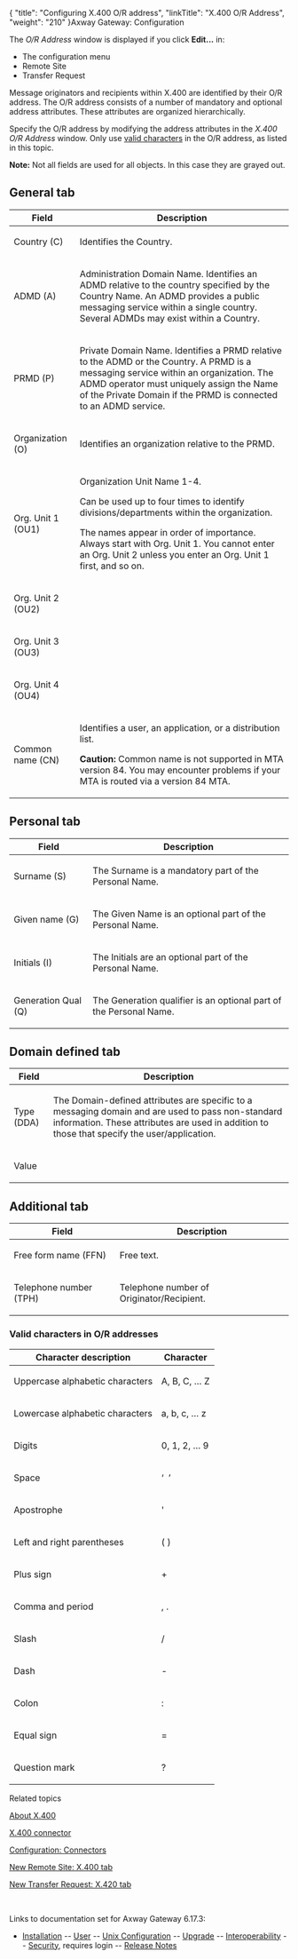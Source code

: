 {
    "title": "Configuring X.400 O/R address",
    "linkTitle": "X.400 O/R Address",
    "weight": "210"
}<span class="mc-variable axway_variables.Component_Long_Name variable">Axway Gateway</span>: Configuration

The <span style="font-style: italic;">O/R Address</span> window is displayed if you click <span style="font-weight: bold;">Edit...</span> in:

-   The configuration menu
-   Remote Site
-   Transfer Request

Message originators and recipients within X.400 are identified by their O/R address. The O/R address consists of a number of mandatory and optional address attributes. These attributes are organized hierarchically.

Specify the O/R address by modifying the address attributes in the <span style="font-style: italic;">X.400 O/R Address</span> window. Only use [valid characters](#valid_characters) in the O/R address, as listed in this topic.

<span style="font-weight: bold;">Note:</span> Not all fields are used for all objects. In this case they are grayed out.

<span id="olh_general"></span>

## General tab

<table>
         
         
         
   
   <thead>
      <tr>
<th class="HeadE-Column1-Header1">Field         </th>
<th class="HeadD-Column1-Header1">Description         </th>
      </tr>
   </thead>
   <tbody>
      <tr>
         <td><p>Country (C)</p>         </td>
         <td><p>Identifies the Country.</p>         </td>
      </tr>
      <tr>
         <td><p>ADMD (A)</p>         </td>
         <td><p>Administration Domain Name. Identifies an ADMD relative to the country specified by the Country Name. An ADMD provides a public messaging service within a single country. Several ADMDs may exist within a Country.</p>         </td>
      </tr>
      <tr>
         <td><p>PRMD (P)</p>         </td>
         <td><p>Private Domain Name. Identifies a PRMD relative to the ADMD or the Country. A PRMD is a messaging service within an organization. The ADMD operator must uniquely assign the Name of the Private Domain if the PRMD is connected to an ADMD service.</p>         </td>
      </tr>
      <tr>
         <td><p>Organization (O)</p>         </td>
         <td><p>Identifies an organization relative to the PRMD.</p>         </td>
      </tr>
      <tr>
         <td><p>Org. Unit 1 (OU1)</p>         </td>
         <td><p>Organization Unit Name 1-4.</p>
<p>Can be used up to four times to identify divisions/departments within the organization.</p>
<p>The names appear in order of importance. Always start with Org. Unit 1. You cannot enter an Org. Unit 2 unless you enter an Org. Unit 1 first, and so on.</p>         </td>
      </tr>
      <tr>
         <td><p>Org. Unit 2 (OU2)</p>         </td>
      </tr>
      <tr>
         <td><p>Org. Unit 3 (OU3)</p>         </td>
      </tr>
      <tr>
         <td><p>Org. Unit 4 (OU4)</p>         </td>
      </tr>
      <tr>
         <td><p>Common name (CN)</p>         </td>
         <td><p>Identifies a user, an application, or a distribution list.</p>
<p><span style="font-weight: bold;">Caution:</span> Common name is not supported in MTA version 84. You may encounter problems if your MTA is routed via a version 84 MTA.</p>         </td>
      </tr>
   </tbody>
</table>

<span id="olh_personal"></span>

## Personal tab

<table>
         
         
         
   
   <thead>
      <tr>
<th class="HeadE-Column1-Header1">Field         </th>
<th class="HeadD-Column1-Header1">Description         </th>
      </tr>
   </thead>
   <tbody>
      <tr>
         <td><p>Surname (S)</p>         </td>
         <td><p>The Surname is a mandatory part of the Personal Name.</p>         </td>
      </tr>
      <tr>
         <td><p>Given name (G)</p>         </td>
         <td><p>The Given Name is an optional part of the Personal Name.</p>         </td>
      </tr>
      <tr>
         <td><p>Initials (I)</p>         </td>
         <td><p>The Initials are an optional part of the Personal Name.</p>         </td>
      </tr>
      <tr>
         <td><p>Generation Qual (Q)</p>         </td>
         <td><p>The Generation qualifier is an optional part of the Personal Name.</p>         </td>
      </tr>
   </tbody>
</table>

<span id="olh_domain_defined"></span>

## Domain defined tab

<table>
         
         
         
   
   <thead>
      <tr>
<th class="HeadE-Column1-Header1">Field         </th>
<th class="HeadD-Column1-Header1">Description         </th>
      </tr>
   </thead>
   <tbody>
      <tr>
         <td><p>Type (DDA)</p>         </td>
         <td><p>The Domain-defined attributes are specific to a messaging domain and are used to pass non-standard information. These attributes are used in addition to those that specify the user/application.</p>         </td>
      </tr>
      <tr>
         <td><p>Value</p>         </td>
      </tr>
   </tbody>
</table>

<span id="olh_additional"></span>

## Additional tab

<table>
         
         
         
   
   <thead>
      <tr>
<th class="HeadE-Column1-Header1">Field         </th>
<th class="HeadD-Column1-Header1">Description         </th>
      </tr>
   </thead>
   <tbody>
      <tr>
         <td><p>Free form name (FFN)</p>         </td>
         <td><p>Free text.</p>         </td>
      </tr>
      <tr>
         <td><p>Telephone number (TPH)</p>         </td>
         <td><p>Telephone number of Originator/Recipient.</p>         </td>
      </tr>
   </tbody>
</table>

<span id="valid_characters"></span>

### Valid characters in O/R addresses

<table>
         
         
         
   
   <thead>
      <tr>
<th class="HeadE-Column1-Header1">Character description         </th>
<th class="HeadD-Column1-Header1">Character         </th>
      </tr>
   </thead>
   <tbody>
      <tr>
         <td><p>Uppercase alphabetic characters</p>         </td>
         <td><p>A, B, C, … Z</p>         </td>
      </tr>
      <tr>
         <td><p>Lowercase alphabetic characters</p>         </td>
         <td><p>a, b, c, … z</p>         </td>
      </tr>
      <tr>
         <td><p>Digits</p>         </td>
         <td><p>0, 1, 2, … 9</p>         </td>
      </tr>
      <tr>
         <td><p>Space</p>         </td>
         <td><p>‘  ’</p>         </td>
      </tr>
      <tr>
         <td><p>Apostrophe</p>         </td>
         <td><p>'</p>         </td>
      </tr>
      <tr>
         <td><p>Left and right parentheses</p>         </td>
         <td><p>( )</p>         </td>
      </tr>
      <tr>
         <td><p>Plus sign</p>         </td>
         <td><p>+</p>         </td>
      </tr>
      <tr>
         <td><p>Comma and period</p>         </td>
         <td><p>, .</p>         </td>
      </tr>
      <tr>
         <td><p>Slash</p>         </td>
         <td><p>/</p>         </td>
      </tr>
      <tr>
         <td><p>Dash</p>         </td>
         <td><p>-</p>         </td>
      </tr>
      <tr>
         <td><p>Colon</p>         </td>
         <td><p>:</p>         </td>
      </tr>
      <tr>
         <td><p>Equal sign</p>         </td>
         <td><p>=</p>         </td>
      </tr>
      <tr>
         <td><p>Question mark</p>         </td>
         <td><p>?</p>         </td>
      </tr>
   </tbody>
</table>

Related topics

[About X.400](../../../connectors_about/x400_about)

[X.400 connector](../../../connectors_about/x400_about/x400_connector)

[Configuration: Connectors](../../config_connectors#olh_connectivity_x400)

[New Remote Site: X.400 tab](../../../managing_partners_start_here/sites_start_here/managing_remote_sites/remote_site_x400_tab)

[New Transfer Request: X.420 tab](../../../transfers_start_here/submitting_transfer_requests_start_here/working_with_transfers_(gui)/transfer_request_x420_tab)

 

Links to documentation set for Axway Gateway <span class="mc-variable axway_variables.Release_Number variable">6.17.3</span>:

-   [Installation](#) -- [User](#) -- [Unix Configuration](#) -- [Upgrade](#) -- [Interoperability](#) -- [Security](#), requires login -- [Release Notes](#)
